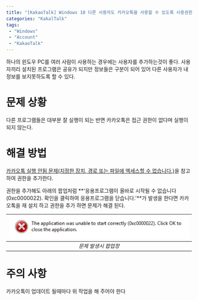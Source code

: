 ```yaml
---
title: "[KakaoTalk] Windows 10 다른 사용자도 카카오톡을 사용할 수 있도록 사용권한 주기"
categories: "KakalTalk"
tags:
 - "Windows"
 - "Account"
 - "KakaoTalk"
---
```


하나의 윈도우 PC를 여러 사람이 사용하는 경우에는 사용자를 추가하는것이 좋다. 사용자끼리 설치된 프로그램은 공유가 되지만 정보들은 구분이 되어 있어 다른 사용자가 내 정보를 보지못하도록 할 수 있다.

# 문제 상황

다른 프로그램들은 대부분 잘 실행이 되는 반면 카카오톡은 접근 권한이 없다며 실행이 되지 않는다.

# 해결 방법

[카카오톡 실행 안됨 문제(지정한 장치, 경로 또는 파일에 엑세스할 수 없습니다.)](https://doya-life.tistory.com/32)을 참고하여 권한을 추가한다.

권한을 추가해도 아래의 팝업처럼 **'응용프로그램이 올바로 시작될 수 없습니다(0xc0000022). 확인을 클릭하여 응용프로그램을 닫습니다.'**가 발생을 한다면 카카오톡을 재 설치 하고 권한을 추가 하면 문제가 해결 된다.

| ![문제 발생](/assets/images/2021/2021-04-07-122050.png) |
|:--:|
| *문제 발생시 팝업창* |

# 주의 사항

카카오톡이 업데이트 될때마다 위 작업을 해 주어야 한다